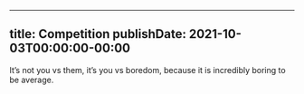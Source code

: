 
---
title: Competition
publishDate: 2021-10-03T00:00:00-00:00
---

 It’s not you vs them, it’s you vs boredom, because it is incredibly boring to be average.
